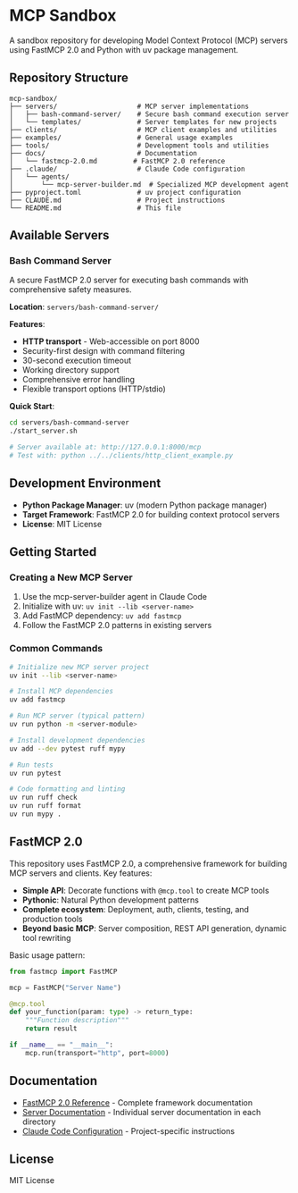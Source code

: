 # MCP Sandbox

A sandbox repository for developing Model Context Protocol (MCP) servers using FastMCP 2.0 and Python with uv package management.

## Repository Structure

```
mcp-sandbox/
├── servers/                    # MCP server implementations
│   ├── bash-command-server/    # Secure bash command execution server
│   └── templates/              # Server templates for new projects
├── clients/                    # MCP client examples and utilities
├── examples/                   # General usage examples
├── tools/                      # Development tools and utilities
├── docs/                       # Documentation
│   └── fastmcp-2.0.md         # FastMCP 2.0 reference
├── .claude/                    # Claude Code configuration
│   └── agents/
│       └── mcp-server-builder.md  # Specialized MCP development agent
├── pyproject.toml              # uv project configuration
├── CLAUDE.md                   # Project instructions
└── README.md                   # This file
```

## Available Servers

### Bash Command Server
A secure FastMCP 2.0 server for executing bash commands with comprehensive safety measures.

**Location**: `servers/bash-command-server/`

**Features**:
- **HTTP transport** - Web-accessible on port 8000
- Security-first design with command filtering
- 30-second execution timeout
- Working directory support
- Comprehensive error handling
- Flexible transport options (HTTP/stdio)

**Quick Start**:
```bash
cd servers/bash-command-server
./start_server.sh

# Server available at: http://127.0.0.1:8000/mcp
# Test with: python ../../clients/http_client_example.py
```

## Development Environment

- **Python Package Manager**: uv (modern Python package manager)
- **Target Framework**: FastMCP 2.0 for building context protocol servers
- **License**: MIT License

## Getting Started

### Creating a New MCP Server

1. Use the mcp-server-builder agent in Claude Code
2. Initialize with uv: `uv init --lib <server-name>`
3. Add FastMCP dependency: `uv add fastmcp`
4. Follow the FastMCP 2.0 patterns in existing servers

### Common Commands

```bash
# Initialize new MCP server project
uv init --lib <server-name>

# Install MCP dependencies
uv add fastmcp

# Run MCP server (typical pattern)
uv run python -m <server-module>

# Install development dependencies
uv add --dev pytest ruff mypy

# Run tests
uv run pytest

# Code formatting and linting
uv run ruff check
uv run ruff format
uv run mypy .
```

## FastMCP 2.0

This repository uses FastMCP 2.0, a comprehensive framework for building MCP servers and clients. Key features:

- **Simple API**: Decorate functions with `@mcp.tool` to create MCP tools
- **Pythonic**: Natural Python development patterns
- **Complete ecosystem**: Deployment, auth, clients, testing, and production tools
- **Beyond basic MCP**: Server composition, REST API generation, dynamic tool rewriting

Basic usage pattern:
```python
from fastmcp import FastMCP

mcp = FastMCP("Server Name")

@mcp.tool
def your_function(param: type) -> return_type:
    """Function description"""
    return result

if __name__ == "__main__":
    mcp.run(transport="http", port=8000)
```

## Documentation

- [FastMCP 2.0 Reference](docs/fastmcp-2.0.md) - Complete framework documentation
- [Server Documentation](servers/) - Individual server documentation in each directory
- [Claude Code Configuration](CLAUDE.md) - Project-specific instructions

## License

MIT License